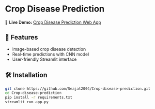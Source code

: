 # Crop Disease Prediction

🚀 **Live Demo:** [Crop Disease Prediction Web App](https://crop-disease-prediction-project.streamlit.app/)

## 📌 Features
- Image-based crop disease detection  
- Real-time predictions with CNN model  
- User-friendly Streamlit interface  

## 🛠 Installation
```bash
git clone https://github.com/Seajal2004/Crop-disease-prediction.git
cd Crop-disease-prediction
pip install -r requirements.txt
streamlit run app.py

